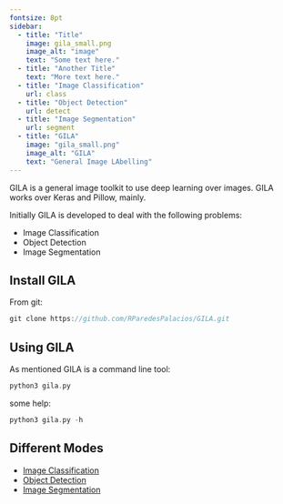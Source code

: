 ```yaml
---
fontsize: 8pt
sidebar:
  - title: "Title"
    image: gila_small.png
    image_alt: "image"
    text: "Some text here."
  - title: "Another Title"
    text: "More text here."
  - title: "Image Classification"
    url: class
  - title: "Object Detection"
    url: detect
  - title: "Image Segmentation"
    url: segment
  - title: "GILA"
    image: "gila_small.png"
    image_alt: "GILA"
    text: "General Image LAbelling"
---
```


GILA is a general image toolkit to use deep learning over images. GILA works over Keras and Pillow, mainly.

Initially GILA is developed to deal with the following problems:

* Image Classification 
* Object Detection 
* Image Segmentation

## Install GILA

From git:

~~~C
git clone https://github.com/RParedesPalacios/GILA.git
~~~
## Using GILA

As mentioned GILA is a command line tool:

~~~C
python3 gila.py
~~~

some help:

~~~C
python3 gila.py -h
~~~


## Different Modes

* [Image Classification](class.md)
* [Object Detection](detect.md)
* [Image Segmentation](segment.md)
